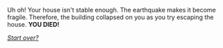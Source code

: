Uh oh! Your house isn't stable enough. The earthquake makes it become fragile. Therefore, the building collapsed on you as you try escaping the house. **YOU DIED!**

[_Start over?_](../intro/beginning.md)
